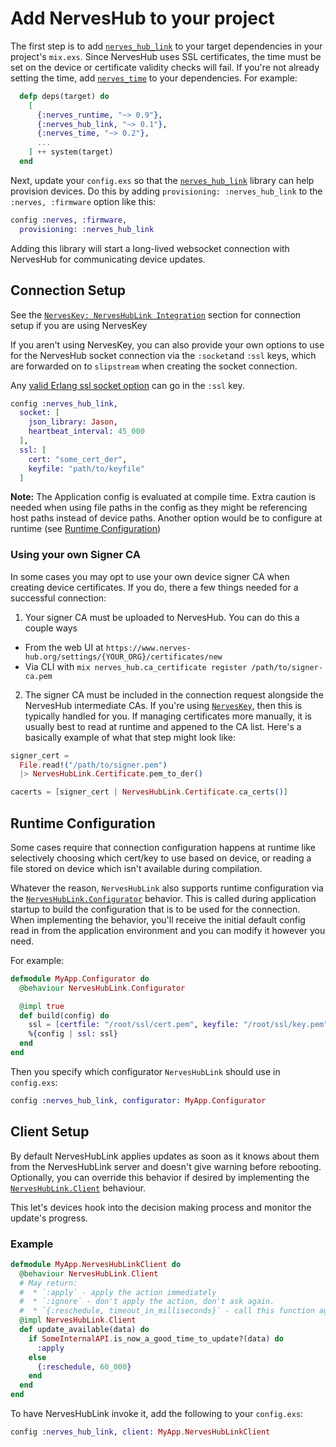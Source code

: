 # Add NervesHub to your project

The first step is to add [`nerves_hub_link`](https://github.com/nerves-hub/nerves\_hub\_link) to your target dependencies in your project's `mix.exs`. Since NervesHub uses SSL certificates, the time must be set on the device or certificate validity checks will fail. If you're not already setting the time, add [`nerves_time`](https://hex.pm/packages/nerves\_time) to your dependencies. For example:

```elixir
  defp deps(target) do
    [
      {:nerves_runtime, "~> 0.9"},
      {:nerves_hub_link, "~> 0.1"},
      {:nerves_time, "~> 0.2"},
      ...
    ] ++ system(target)
  end
```

Next, update your `config.exs` so that the [`nerves_hub_link`](https://github.com/nerves-hub/nerves\_hub\_link) library can help provision devices. Do this by adding `provisioning: :nerves_hub_link` to the `:nerves, :firmware` option like this:

```elixir
config :nerves, :firmware,
  provisioning: :nerves_hub_link
```

Adding this library will start a long-lived websocket connection with NervesHub for communicating device updates.

## Connection Setup

See the [`NervesKey: NervesHubLink Integration`](../../nerves-key/integration-with-nerveshublink.md#integration-with-your-nerves-project) section for connection setup if you are using NervesKey

If you aren't using NervesKey, you can also provide your own options to use for the NervesHub socket connection via the `:socket`and `:ssl` keys, which are forwarded on to `slipstream` when creating the socket connection.

Any [valid Erlang ssl socket option](http://erlang.org/doc/man/ssl.html#TLS/DTLS%20OPTION%20DESCRIPTIONS%20-%20COMMON%20for%20SERVER%20and%20CLIENT) can go in the `:ssl` key.

```elixir
config :nerves_hub_link,
  socket: [
    json_library: Jason,
    heartbeat_interval: 45_000
  ],
  ssl: [
    cert: "some_cert_der",
    keyfile: "path/to/keyfile"
  ]
```

**Note:** The Application config is evaluated at compile time. Extra caution is needed when using file paths in the config as they might be referencing host paths instead of device paths. Another option would be to configure at runtime (see [Runtime Configuration](adding-nerveshub-to-your-project.md#runtime-configuration))

### Using your own Signer CA

In some cases you may opt to use your own device signer CA when creating device certificates. If you do, there a few things needed for a successful connection:

1. Your signer CA must be uploaded to NervesHub. You can do this a couple ways

* From the web UI at `https://www.nerves-hub.org/settings/{YOUR_ORG}/certificates/new`
* Via CLI with `mix nerves_hub.ca_certificate register /path/to/signer-ca.pem`

2. The signer CA must be included in the connection request alongside the NervesHub intermediate CAs. If you're using [`NervesKey`](https://github.com/nerves-hub/nerves\_key), then this is typically handled for you. If managing certificates more manually, it is usually best to read at runtime and appened to the CA list. Here's a basically example of what that step might look like:

```elixir
signer_cert =
  File.read!("/path/to/signer.pem")
  |> NervesHubLink.Certificate.pem_to_der()

cacerts = [signer_cert | NervesHubLink.Certificate.ca_certs()]
```

## Runtime Configuration

Some cases require that connection configuration happens at runtime like selectively choosing which cert/key to use based on device, or reading a file stored on device which isn't available during compilation.

Whatever the reason, `NervesHubLink` also supports runtime configuration via the [`NervesHubLink.Configurator`](https://github.com/nerves-hub/nerves\_hub\_link/blob/master/lib/nerves\_hub\_link/configurator.ex) behavior. This is called during application startup to build the configuration that is to be used for the connection. When implementing the behavior, you'll receive the initial default config read in from the application environment and you can modify it however you need.

For example:

```elixir
defmodule MyApp.Configurator do
  @behaviour NervesHubLink.Configurator

  @impl true
  def build(config) do
    ssl = [certfile: "/root/ssl/cert.pem", keyfile: "/root/ssl/key.pem"]
    %{config | ssl: ssl}
  end
end
```

Then you specify which configurator `NervesHubLink` should use in `config.exs`:

```elixir
config :nerves_hub_link, configurator: MyApp.Configurator
```

## Client Setup

By default NervesHubLink applies updates as soon as it knows about them from the NervesHubLink server and doesn't give warning before rebooting. Optionally, you can override this behavior if desired by implementing the [`NervesHubLink.Client`](https://hexdocs.pm/nerves\_hub\_link/NervesHubLink.Client.html) behaviour.

This let's devices hook into the decision making process and monitor the update's progress.

### Example

```elixir
defmodule MyApp.NervesHubLinkClient do
  @behaviour NervesHubLink.Client
  # May return:
  #  * `:apply` - apply the action immediately
  #  * `:ignore` - don't apply the action, don't ask again.
  #  * `{:reschedule, timeout_in_milliseconds}` - call this function again later.
  @impl NervesHubLink.Client
  def update_available(data) do
    if SomeInternalAPI.is_now_a_good_time_to_update?(data) do
      :apply
    else
      {:reschedule, 60_000}
    end
  end
end
```

To have NervesHubLink invoke it, add the following to your `config.exs`:

```elixir
config :nerves_hub_link, client: MyApp.NervesHubLinkClient
```
